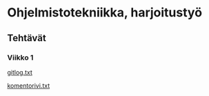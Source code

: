 # Ohjelmistotekniikka, harjoitustyö

## Tehtävät

### Viikko 1

[gitlog.txt](https://github.com/Aleksipa/ot-harjoitustyo/blob/master/laskarit/viikko1/gitlog.txt)


[komentorivi.txt](https://github.com/Aleksipa/ot-harjoitustyo/blob/master/laskarit/viikko1/komentorivi.txt)
